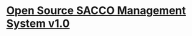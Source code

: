 # [Open Source SACCO Management System v1.0](https://www.sourcecodester.com/php/15372/open-source-sacco-management-system-free-download.html)
